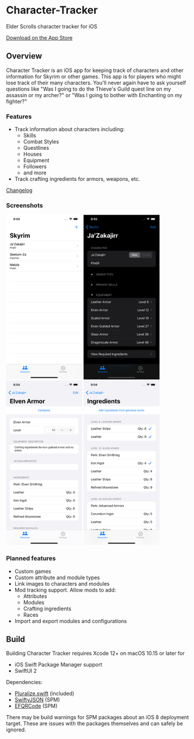 # Character-Tracker

Elder Scrolls character tracker for iOS

[Download on the App Store](https://apps.apple.com/us/app/character-tracker-for-skyrim/id1500330869)

## Overview

Character Tracker is an iOS app for keeping track of characters and other information for Skyrim or other games. This app is for players who might lose track of their many characters. You'll never again have to ask yourself questions like "Was I going to do the Thieve's Guild quest line on my assassin or my archer?" or "Was I going to bother with Enchanting on my fighter?"

### Features

* Track information about characters including:
  * Skills
  * Combat Styles
  * Questlines
  * Houses
  * Equipment
  * Followers
  * and more
* Track crafting ingredients for armors, weapons, etc.

[Changelog](Changelog.md)

### Screenshots

<img src="Screenshots/iPhone 11 Pro Max 1 - Characters.png" height=450 /> <img src="Screenshots/iPhone 11 Pro Max 4 - Character Dark Collapsed.png" height=450 /> <img src="Screenshots/iPhone 11 Pro Max 3 - Module.png" height=450 /> <img src="Screenshots/iPhone 11 Pro Max 5 - Ingredients.png" height=450 />

### Planned features

* Custom games
* Custom attribute and module types
* Link images to characters and modules
* Mod tracking support. Allow mods to add:
  * Attributes
  * Modules
  * Crafting ingredients
  * Races
* Import and export modules and configurations

## Build

Building Character Tracker requires Xcode 12+ on macOS 10.15 or later for
+ iOS Swift Package Manager support
+ SwiftUI 2

Dependencies:

* [Pluralize.swift](https://github.com/joshualat/Pluralize.swift) (included)
* [SwiftyJSON](https://github.com/SwiftyJSON/SwiftyJSON) (SPM)
* [EFQRCode](https://github.com/EFPrefix/EFQRCode) (SPM)

There may be build warnings for SPM packages about an iOS 8 deployment target.
These are issues with the packages themselves and can safely be ignored.
